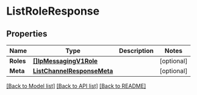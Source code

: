 # ListRoleResponse

## Properties

Name | Type | Description | Notes
------------ | ------------- | ------------- | -------------
**Roles** | [**[]IpMessagingV1Role**](IpMessagingV1Role.md) |  |[optional] 
**Meta** | [**ListChannelResponseMeta**](ListChannelResponseMeta.md) |  |[optional] 

[[Back to Model list]](../README.md#documentation-for-models) [[Back to API list]](../README.md#documentation-for-api-endpoints) [[Back to README]](../README.md)


